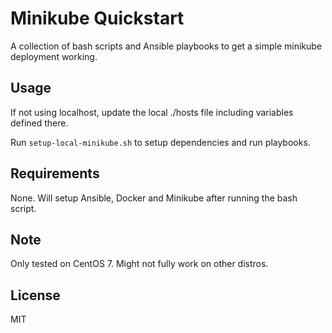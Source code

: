 # Minikube Quickstart
A collection of bash scripts and Ansible playbooks to get a simple minikube deployment working.


## Usage
If not using localhost, update the local ./hosts file including variables defined there.

Run `setup-local-minikube.sh` to setup dependencies and run playbooks.


## Requirements
None. Will setup Ansible, Docker and Minikube after running the bash script.


## Note
Only tested on CentOS 7. Might not fully work on other distros.


## License
MIT
